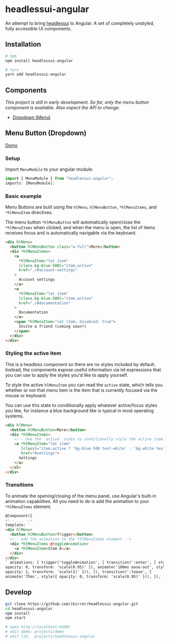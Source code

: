 # headlessui-angular

An attempt to bring [headlessui](https://headlessui.dev) to Angular. A set of completely unstyled, fully accessible UI components.

## Installation

```sh
# npm
npm install headlessui-angular

# Yarn
yarn add headlessui-angular
```

## Components

_This project is still in early development. So far, only the menu button component is available. Also expect the API to change._

- [Dropdown (Menu)](#menu-button-dropdown)

## Menu Button (Dropdown)

[Demo](https://ibirrer.github.io/headlessui-angular/)

### Setup

Import `MenuModule` to your angular module:

```ts
import { MenuModule } from "headlessui-angular";
imports: [MenuModule];
```

### Basic example

Menu Buttons are built using the `hlMenu`, `hlMenuButton`, `*hlMenuItems`, and `*hlMenuItem` directives.

The menu button `*hlMenuButton` will automatically open/close the `*hlMenuItems` when clicked, and when the menu is open, the list of items receives focus and is automatically navigable via the keyboard.

```html
<div hlMenu>
  <button hlMenuButton class="w-full">More</button>
  <div *hlMenuItems>
    <a
      *hlMenuItem="let item"
      [class.bg-blue-500]="item.active"
      href="./#account-settings"
    >
      Account settings
    </a>
    <a
      *hlMenuItem="let item"
      [class.bg-blue-500]="item.active"
      href="./#documentation"
    >
      Documentation
    </a>
    <span *hlMenuItem="let item; disabled: true">
      Invite a friend (coming soon!)
    </span>
  </div>
</div>
```

### Styling the active item

This is a headless component so there are no styles included by default. Instead, the components expose useful information via let expressions that you can use to apply the styles you'd like to apply yourself.

To style the active `hlMenuItem` you can read the `active` state, which tells you whether or not that menu item is the item that is currently focused via the mouse or keyboard.

You can use this state to conditionally apply whatever active/focus styles you like, for instance a blue background like is typical in most operating systems.

```html
<div hlMenu>
  <button hlMenuButton>More</button>
  <div *hlMenuItems>
    <!-- Use the `active` state to conditionally style the active item. -->
    <a *hlMenuItem="let item"
       [class]="item.active ? 'bg-blue-500 text-white' : 'bg-white text-black'"
       href="#settings">
      Settings
    </a>
  </ul>
</div>
```

### Transitions

To animate the opening/closing of the menu panel, use Angular's built-in animation capabilities. All you need to do is add the animation to your `*hlMenuItems` element.

```html
@Component({
<!-- ... -->
template: `
<div hlMenu>
  <button hlMenuButton>Trigger</button>
  <!-- add the animation to the *hlMenuItems element -->
  <div *hlMenuItems @toggleAnimation>
    <a *hlMenuItem>Item A</a>
  </div>
</div>
` animations: [ trigger('toggleAnimation', [ transition(':enter', [ style({
opacity: 0, transform: 'scale(0.95)' }), animate('100ms ease-out', style({
opacity: 1, transform: 'scale(1)' })), ]), transition(':leave', [
animate('75ms', style({ opacity: 0, transform: 'scale(0.95)' })), ]), ]), ] })
```

## Develop

```sh
git clone https://github.com/ibirrer/headlessui-angular.git
cd headlessui-angular
npm install
npm start

# open http://localhost:4200/
# edit demo: projects/demo
# edit lib:  projects/headlessui-angular
```
